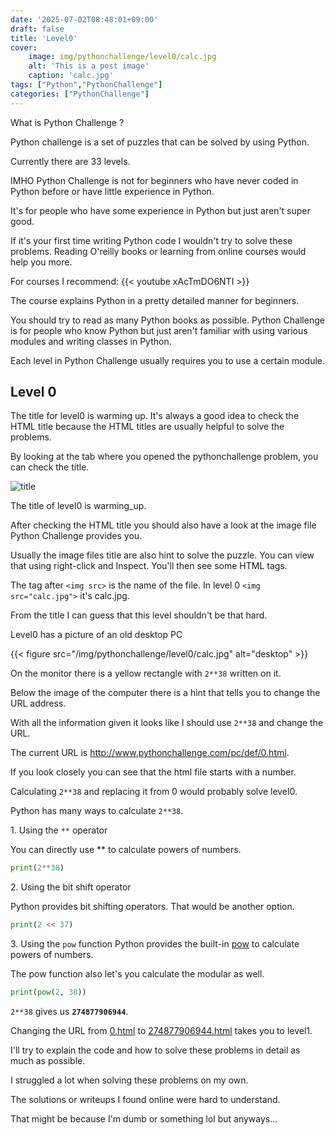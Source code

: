 ```yaml
---
date: '2025-07-02T08:48:01+09:00'
draft: false
title: 'Level0'
cover: 
    image: img/pythonchallenge/level0/calc.jpg
    alt: 'This is a post image'
    caption: 'calc.jpg'
tags: ["Python","PythonChallenge"]
categories: ["PythonChallenge"]
---
```


What is Python Challenge ?

Python challenge is a set of puzzles that can be solved by using Python.

Currently there are 33 levels.

IMHO Python Challenge is not for beginners who have never coded in Python before or have little experience in Python.

It's for people who have some experience in Python but just aren't super good.

If it's your first time writing Python code I wouldn't try to solve these problems.
Reading O'reilly books or learning from online courses would help you more.

For courses I recommend:
{{< youtube xAcTmDO6NTI >}}

The course explains Python in a pretty detailed manner for beginners.


You should try to read as many Python books as possible. Python Challenge is for people who know Python but just aren't familiar with using various modules and writing classes in Python.

Each level in Python Challenge usually requires you to use a certain module.

## Level 0

The title for level0 is warming up.
It's always a good idea to check the HTML title because the HTML titles are usually helpful to solve the problems.

By looking at the tab where you opened the pythonchallenge problem, you can check the title.

![title](/img/pythonchallenge/level0/warming_up.png)

The title of level0 is warming_up.

After checking the HTML title you should also have a look at the image file Python Challenge provides you.

Usually the image files title are also hint to solve the puzzle. You can view that using right-click and Inspect.
You'll then see some HTML tags.

The tag after `<img src>` is the name of the file.
In level 0 `<img src="calc.jpg">` it's calc.jpg.

From the title I can guess that this level shouldn't be that hard.

Level0 has a picture of an old desktop PC 

{{< figure src="/img/pythonchallenge/level0/calc.jpg" alt="desktop" >}}


On the monitor there is a yellow rectangle with `2**38` written on it.


Below the image of the computer there is a hint that tells you to change the URL address.


With all the information given it looks like I should use `2**38` and change the URL.


The current URL is http://www.pythonchallenge.com/pc/def/0.html.


If you look closely you can see that the html file starts with a number.


Calculating `2**38` and replacing it from 0 would probably solve level0.


Python has many ways to calculate `2**38`.


1\. Using the `**` operator

You can directly use \*\* to calculate powers of numbers.

```python
print(2**38)
```


2\. Using the bit shift operator


Python provides bit shifting operators. That would be another option.


```python
print(2 << 37)
```


3\. Using the `pow` function
Python provides the built-in [pow](https://docs.python.org/3/library/functions.html#pow) to calculate powers of numbers.


The pow function also let's you calculate the modular as well.


```python
print(pow(2, 38))
```


`2**38` gives us **`274877906944`**.


Changing the URL from [0.html](http://www.pythonchallenge.com/pc/def/0.html) to [274877906944.html](http://www.pythonchallenge.com/pc/def/274877906944.html) takes you to level1.


I'll try to explain the code and how to solve these problems in detail as much as possible.


I struggled a lot when solving these problems on my own.


The solutions or writeups I found online were hard to understand.


That might be because I'm dumb or something lol but anyways...